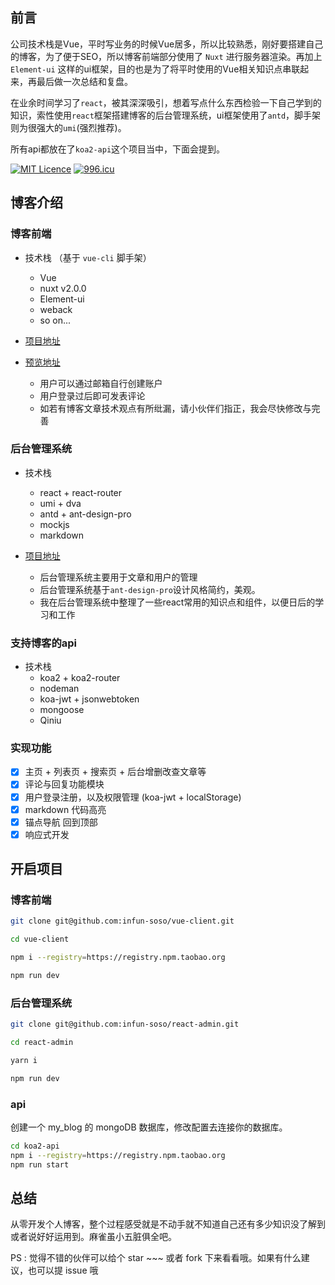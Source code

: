 ## 前言

公司技术栈是Vue，平时写业务的时候Vue居多，所以比较熟悉，刚好要搭建自己的博客，为了便于SEO，所以博客前端部分使用了 `Nuxt` 进行服务器渲染。再加上`Element-ui` 这样的ui框架，目的也是为了将平时使用的Vue相关知识点串联起来，再最后做一次总结和复盘。

在业余时间学习了`react`，被其深深吸引，想着写点什么东西检验一下自己学到的知识，索性使用`react`框架搭建博客的后台管理系统，ui框架使用了`antd`，脚手架则为很强大的`umi`(强烈推荐)。

所有api都放在了`koa2-api`这个项目当中，下面会提到。

[![MIT Licence](https://badges.frapsoft.com/os/mit/mit.svg?v=103)](https://opensource.org/licenses/mit-license.php)
[![996.icu](https://img.shields.io/badge/link-996.icu-red.svg)](https://996.icu)

## 博客介绍

### 博客前端

- 技术栈 （基于 `vue-cli` 脚手架）
  - Vue
  - nuxt v2.0.0
  - Element-ui
  - weback
  - so on...

- [项目地址](https://github.com/infun-soso/vue-client)
- [预览地址](https://blog.wyfs.top/home)
  - 用户可以通过邮箱自行创建账户
  - 用户登录过后即可发表评论
  - 如若有博客文章技术观点有所纰漏，请小伙伴们指正，我会尽快修改与完善

### 后台管理系统

- 技术栈 
  - react + react-router
  - umi + dva
  - antd + ant-design-pro
  - mockjs
  - markdown

- [项目地址](https://github.com/infun-soso/koa2-api)
  - 后台管理系统主要用于文章和用户的管理
  - 后台管理系统基于`ant-design-pro`设计风格简约，美观。
  - 我在后台管理系统中整理了一些react常用的知识点和组件，以便日后的学习和工作

### 支持博客的api

- 技术栈
  - koa2 + koa2-router
  - nodeman
  - koa-jwt + jsonwebtoken
  - mongoose
  - Qiniu

### 实现功能

- [x] 主页 + 列表页 + 搜索页 + 后台增删改查文章等
- [x] 评论与回复功能模块
- [x] 用户登录注册，以及权限管理 (koa-jwt + localStorage)
- [x] markdown 代码高亮
- [x] 锚点导航 回到顶部
- [x] 响应式开发

## 开启项目

### 博客前端

```bash
git clone git@github.com:infun-soso/vue-client.git

cd vue-client

npm i --registry=https://registry.npm.taobao.org

npm run dev
```

### 后台管理系统

```bash
git clone git@github.com:infun-soso/react-admin.git

cd react-admin

yarn i

npm run dev
```

### api

创建一个 my_blog 的 mongoDB 数据库，修改配置去连接你的数据库。

```bash
cd koa2-api
npm i --registry=https://registry.npm.taobao.org
npm run start
```

## 总结

从零开发个人博客，整个过程感受就是不动手就不知道自己还有多少知识没了解到或者说好好运用到。麻雀虽小五脏俱全吧。

PS : 觉得不错的伙伴可以给个 star ~~~ 或者 fork 下来看看哦。如果有什么建议，也可以提 issue 哦
